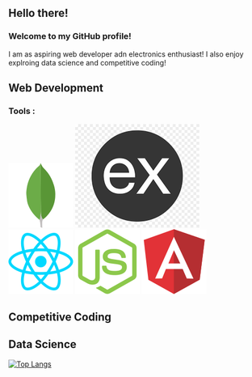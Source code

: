 ## Hello there!

### Welcome to my GitHub profile!
I am as aspiring web developer adn electronics enthusiast! I also enjoy explroing data science and competitive coding!

## Web Development
### Tools :
![](/images/mongodb-icon.svg)
![](/images/expressjs-icon.png)
![](/images/reactjs-icon.svg)
![](/images/nodejs-icon.svg)
![](/images/angular-icon.svg)
## Competitive Coding

## Data Science

[![Top Langs](https://github-readme-stats.vercel.app/api/top-langs/?username=SidhaantThakker&layout=compact)](https://github.com/anuraghazra/github-readme-stats)


